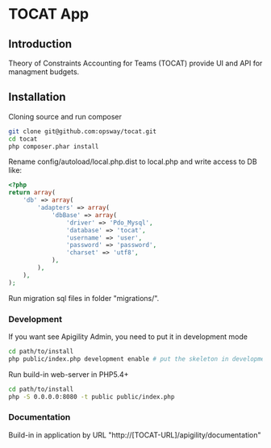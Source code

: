 TOCAT App
=======================

Introduction
------------
Theory of Constraints Accounting for Teams (TOCAT) provide UI and API for managment budgets.

Installation
------------

Cloning source and run composer
```bash
git clone git@github.com:opsway/tocat.git
cd tocat
php composer.phar install
```

Rename config/autoload/local.php.dist to local.php and write access to DB like:
```php
<?php
return array(
    'db' => array(
        'adapters' => array(
            'dbBase' => array(
                'driver' => 'Pdo_Mysql',
                'database' => 'tocat',
                'username' => 'user',
                'password' => 'password',
                'charset' => 'utf8',
            ),
        ),
    ),
);
```

Run migration sql files in folder "migrations/".

### Development

If you want see Apigility Admin, you need to put it in development mode

```bash
cd path/to/install
php public/index.php development enable # put the skeleton in development mode
```

Run build-in web-server in PHP5.4+

```bash
cd path/to/install
php -S 0.0.0.0:8080 -t public public/index.php
```


### Documentation

Build-in in application by URL "http://[TOCAT-URL]/apigility/documentation"